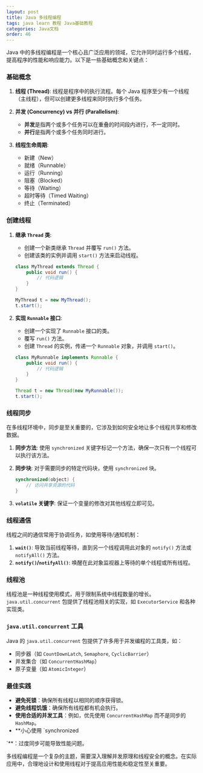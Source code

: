 ```yaml
---
layout: post
title: Java 多线程编程
tags: java learn 教程 Java基础教程
categories: Java文档
order: 46
---
```

Java 中的多线程编程是一个核心且广泛应用的领域，它允许同时运行多个线程，提高程序的性能和响应能力。以下是一些基础概念和关键点：

### 基础概念

1. **线程 (Thread)**: 线程是程序中的执行流程。每个 Java 程序至少有一个线程（主线程），但可以创建更多线程来同时执行多个任务。

2. **并发 (Concurrency) vs 并行 (Parallelism)**: 
   - **并发**是指两个或多个任务可以在重叠的时间段内进行，不一定同时。
   - **并行**是指两个或多个任务同时进行。

3. **线程生命周期**:
   - 新建（New）
   - 就绪（Runnable）
   - 运行（Running）
   - 阻塞（Blocked）
   - 等待（Waiting）
   - 超时等待（Timed Waiting）
   - 终止（Terminated）

### 创建线程

1. **继承 `Thread` 类**:
   - 创建一个新类继承 `Thread` 并覆写 `run()` 方法。
   - 创建该类的实例并调用 `start()` 方法来启动线程。

   ```java
   class MyThread extends Thread {
       public void run() {
           // 代码逻辑
       }
   }

   MyThread t = new MyThread();
   t.start();
   ```

2. **实现 `Runnable` 接口**:
   - 创建一个实现了 `Runnable` 接口的类。
   - 覆写 `run()` 方法。
   - 创建 `Thread` 的实例，传递一个 `Runnable` 对象，并调用 `start()`。

   ```java
   class MyRunnable implements Runnable {
       public void run() {
           // 代码逻辑
       }
   }

   Thread t = new Thread(new MyRunnable());
   t.start();
   ```

### 线程同步

在多线程环境中，同步是至关重要的，它涉及到如何安全地让多个线程共享和修改数据。

1. **同步方法**: 使用 `synchronized` 关键字标记一个方法，确保一次只有一个线程可以执行该方法。

2. **同步块**: 对于需要同步的特定代码块，使用 `synchronized` 块。

   ```java
   synchronized(object) {
       // 访问共享资源的代码
   }
   ```

3. **`volatile` 关键字**: 保证一个变量的修改对其他线程立即可见。

### 线程通信

线程之间的通信常用于协调任务，如使用等待/通知机制：

1. **`wait()`**: 导致当前线程等待，直到另一个线程调用此对象的 `notify()` 方法或 `notifyAll()` 方法。
2. **`notify()`/`notifyAll()`**: 唤醒在此对象监视器上等待的单个线程或所有线程。

### 线程池

线程池是一种线程使用模式，用于限制系统中线程数量的增长。`java.util.concurrent` 包提供了线程池相关的实现，如 `ExecutorService` 和各种实现类。

### `java.util.concurrent` 工具

Java 的 `java.util.concurrent` 包提供了许多用于并发编程的工具类，如：

- 同步器（如 `CountDownLatch`, `Semaphore`, `CyclicBarrier`）
- 并发集合（如 `ConcurrentHashMap`）
- 原子变量（如 `AtomicInteger`）

### 最佳实践

- **避免死锁**：确保所有线程以相同的顺序获得锁。
- **避免线程饥饿**：确保所有线程都有机会执行。
- **使用合适的并发工具**：例如，优先使用 `ConcurrentHashMap` 而不是同步的 `HashMap`。
- **小心使用 `synchronized

`**：过度同步可能导致性能问题。

多线程编程是一个复杂的主题，需要深入理解并发原理和线程安全的概念。在实际应用中，合理地设计和使用线程对于提高应用性能和稳定性至关重要。